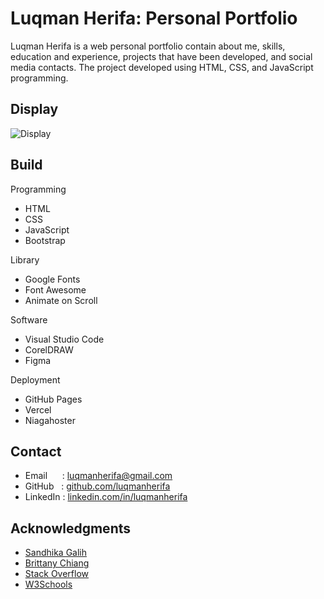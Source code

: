 # Luqman Herifa: Personal Portfolio
Luqman Herifa is a web personal portfolio contain about me, skills, education and experience, projects that have been developed, and social media contacts. The project developed using HTML, CSS, and JavaScript programming.

## Display
![Display](https://luqmanherifa.site/images/imgluqmanherifa.png)

## Build
Programming
  - HTML
  - CSS
  - JavaScript
  - Bootstrap

Library
  - Google Fonts
  - Font Awesome
  - Animate on Scroll

Software
  - Visual Studio Code
  - CorelDRAW
  - Figma

Deployment
  - GitHub Pages
  - Vercel
  - Niagahoster

## Contact
  - Email      : [luqmanherifa@gmail.com](mailto:luqmanherifa@gmail.com)
  - GitHub   : [github.com/luqmanherifa](https://github.com/luqmanherifa)
  - LinkedIn : [linkedin.com/in/luqmanherifa](https://www.linkedin.com/in/luqmanherifa)

## Acknowledgments
  - [Sandhika Galih](https://github.com/sandhikagalih)
  - [Brittany Chiang](https://github.com/bchiang7)
  - [Stack Overflow](https://stackoverflow.com)
  - [W3Schools](https://www.w3schools.com)
